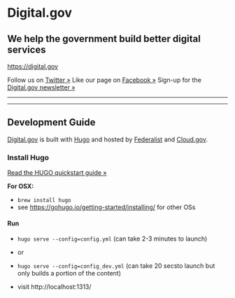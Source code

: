 # Digital.gov
## We help the government build better digital services
https://digital.gov

Follow us on [Twitter »](https://twitter.com/digital_gov/)
Like our page on [Facebook »](https://www.facebook.com/digitalgov/)
Sign-up for the [Digital.gov newsletter »](https://connect.digitalgov.gov/subscribe)

---



---


## Development Guide

[Digital.gov](https://digital.gov/) is built with [Hugo](https://gohugo.io/) and hosted by [Federalist](https://federalist.18f.gov/) and [Cloud.gov](https://cloud.gov/).

### Install Hugo

[Read the HUGO quickstart guide »](https://gohugo.io/getting-started/quick-start/)

**For OSX:**
* `brew install hugo` 
* see https://gohugo.io/getting-started/installing/ for other OSs

#### Run

* `hugo serve --config=config.yml` (can take 2-3 minutes to launch)
* or
* `hugo serve --config=config_dev.yml` (can take 20 secsto launch but only builds a portion of the content)


* visit http://localhost:1313/
